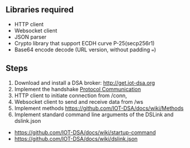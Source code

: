 ## Libraries required
 * HTTP client 
 * Websocket client
 * JSON parser
 * Crypto library that support ECDH curve P-25(secp256r1)
 * Base64 encode decode (URL version, without padding `=`)

## Steps
 1. Download and install a DSA broker: http://get.iot-dsa.org
 1. Implement the handshake [Protocol Communication](Protocol%20Communication)
   1. HTTP client to initiate connection from /conn, 
   2. Websocket client to send and receive data from /ws
 1. Implement methods https://github.com/IOT-DSA/docs/wiki/Methods
 1. Implement standard command line arguments of the DSLink and dslink.json
   * https://github.com/IOT-DSA/docs/wiki/startup-command
   * https://github.com/IOT-DSA/docs/wiki/dslink.json  